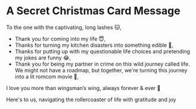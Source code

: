 # A Secret Christmas Card Message

To the one with the captivating, long lashes 😽,

- Thank you for coming into my life 😇,
- Thanks for turning my kitchen disasters into something edible 🤭,
- Thanks for putting up with my questionable life choices and pretending my jokes are funny 😂,
- Thank you for being my partner in crime on this wild journey called life. We might not have a roadmap, but together, we're turning this journey into a lit romcom movie 🥰,

I love you more than wingsman’s wing, always forever & ever 💖

Here's to us, navigating the rollercoaster of life with gratitude and joy

